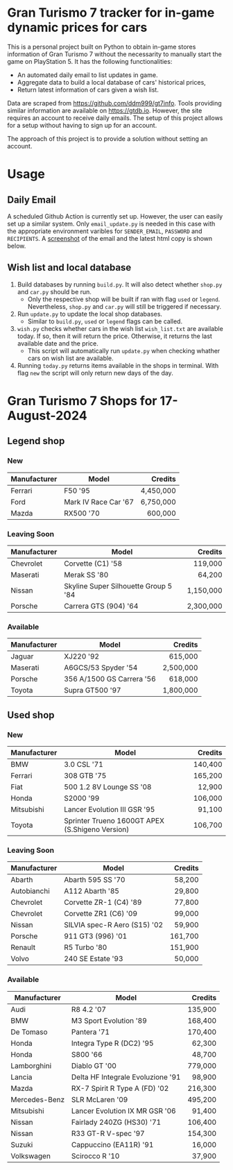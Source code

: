 # Gran Turismo 7 tracker for in-game dynamic prices for cars

This is a personal project built on Python to obtain in-game stores information of Gran Turismo 7 without the necessarity to manually start the game on PlayStation 5. It has the following functionalities:

- An automated daily email to list updates in game.
- Aggregate data to build a local database of cars' historical prices,
- Return latest information of cars given a wish list.

Data are scraped from https://github.com/ddm999/gt7info. Tools providing similar information are available on https://gtdb.io. However, the site requires an account to receive daily emails. The setup of this project allows for a setup without having to sign up for an account.

The approach of this project is to provide a solution without setting an account.

# Usage

## Daily Email

A scheduled Github Action is currently set up. However, the user can easily set up a similar system. Only `email_update.py` is needed in this case with the appropriate environment varibles for `SENDER_EMAIL`, `PASSWORD` and `RECIPIENTS`. A [screenshot](https://raw.githubusercontent.com/marcohoucheng/Gran-Turismo-7-Price-Tracker/main/data/email_screenshot.png) of the email and the latest html copy is shown below.

## Wish list and local database

1. Build databases by running `build.py`. It will also detect whether `shop.py` and `car.py` should be run.
    - Only the respective shop will be built if ran with flag `used` or `legend`. Nevertheless, `shop.py` and `car.py` will still be triggered if necessary.
2. Run `update.py` to update the local shop databases.
    - Similar to `build.py`, `used` or `legend` flags can be called.
3. `wish.py` checks whether cars in the wish list `wish_list.txt` are available today. If so, then it will return the price. Otherwise, it returns the last available date and the price.
    - This script will automatically run `update.py` when checking whather cars on wish list are available.
4. Running `today.py` returns items available in the shops in terminal. With flag `new` the script will only return new days of the day.


# Gran Turismo 7 Shops for 17-August-2024



## Legend shop

### New
 | Manufacturer | Model | Credits |
 | --- | --- | --: |
|Ferrari|F50 '95|4,450,000|
|Ford|Mark IV Race Car '67|6,750,000|
|Mazda|RX500 '70|600,000|

### Leaving Soon
 | Manufacturer | Model | Credits |
 | --- | --- | --: |
|Chevrolet|Corvette (C1) '58|119,000|
|Maserati|Merak SS '80|64,200|
|Nissan|Skyline Super Silhouette Group 5 '84|1,150,000|
|Porsche|Carrera GTS (904) '64|2,300,000|

### Available
 | Manufacturer | Model | Credits |
 | --- | --- | --: |
|Jaguar|XJ220 '92|615,000|
|Maserati|A6GCS/53 Spyder '54|2,500,000|
|Porsche|356 A/1500 GS Carrera '56|618,000|
|Toyota|Supra GT500 '97|1,800,000|


## Used shop

### New
 | Manufacturer | Model | Credits |
 | --- | --- | --: |
|BMW|3.0 CSL '71|140,400|
|Ferrari|308 GTB '75|165,200|
|Fiat|500 1.2 8V Lounge SS '08|12,900|
|Honda|S2000 '99|106,000|
|Mitsubishi|Lancer Evolution III GSR '95|91,100|
|Toyota|Sprinter Trueno 1600GT APEX (S.Shigeno Version)|106,700|

### Leaving Soon
 | Manufacturer | Model | Credits |
 | --- | --- | --: |
|Abarth|Abarth 595 SS '70|58,200|
|Autobianchi|A112 Abarth '85|29,800|
|Chevrolet|Corvette ZR-1 (C4) '89|77,800|
|Chevrolet|Corvette ZR1 (C6) '09|99,000|
|Nissan|SILVIA spec-R Aero (S15) '02|59,900|
|Porsche|911 GT3 (996) '01|161,700|
|Renault|R5 Turbo '80|151,900|
|Volvo|240 SE Estate '93|50,000|

### Available
 | Manufacturer | Model | Credits |
 | --- | --- | --: |
|Audi|R8 4.2 '07|135,900|
|BMW|M3 Sport Evolution '89|168,400|
|De Tomaso|Pantera '71|170,400|
|Honda|Integra Type R (DC2) '95|62,300|
|Honda|S800 '66|48,700|
|Lamborghini|Diablo GT '00|779,000|
|Lancia|Delta HF Integrale Evoluzione '91|98,900|
|Mazda|RX-7 Spirit R Type A (FD) '02|216,300|
|Mercedes-Benz|SLR McLaren '09|495,200|
|Mitsubishi|Lancer Evolution IX MR GSR '06|91,400|
|Nissan|Fairlady 240ZG (HS30) '71|106,400|
|Nissan|R33 GT-R V-spec '97|154,300|
|Suzuki|Cappuccino (EA11R) '91|16,000|
|Volkswagen|Scirocco R '10|37,900|
